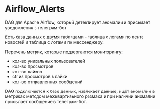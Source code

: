 # Airflow_Alerts
DAG для Apache Airflow, который детектирует аномалии и присылает уведомления в телеграм-бот

Есть база данных с двумя таблицами - таблица с логами по ленте новостей и таблица с логами по мессенджеру. 

Перечень метрик, которые подвергаются мониторингу:

- кол-во уникальных пользователей
- кол-во просмотров 
- кол-во лайков 
- ctr из просмотров в лайки 
- кол-во отправленных сообщений 

DAG подключается к базе данных, извлекает данные, ищёт аномалии в метриках методом межквартильного размаха и при наличии аномалии присылает сообщение в телеграм-бот. 